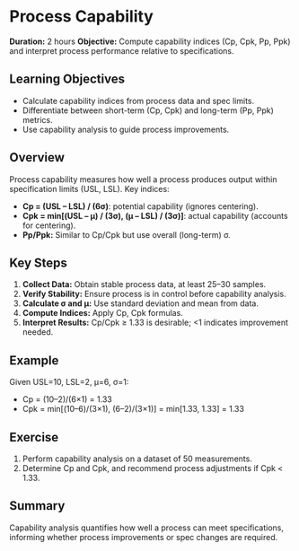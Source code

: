 # Process Capability

**Duration:** 2 hours
**Objective:** Compute capability indices (Cp, Cpk, Pp, Ppk) and interpret process performance relative to specifications.

## Learning Objectives
- Calculate capability indices from process data and spec limits.  
- Differentiate between short-term (Cp, Cpk) and long-term (Pp, Ppk) metrics.  
- Use capability analysis to guide process improvements.

## Overview
Process capability measures how well a process produces output within specification limits (USL, LSL). Key indices:
- **Cp = (USL – LSL) / (6σ)**: potential capability (ignores centering).  
- **Cpk = min[(USL – μ) / (3σ), (μ – LSL) / (3σ)]**: actual capability (accounts for centering).  
- **Pp/Ppk:** Similar to Cp/Cpk but use overall (long-term) σ.

## Key Steps
1. **Collect Data:** Obtain stable process data, at least 25–30 samples.  
2. **Verify Stability:** Ensure process is in control before capability analysis.  
3. **Calculate σ and μ:** Use standard deviation and mean from data.  
4. **Compute Indices:** Apply Cp, Cpk formulas.  
5. **Interpret Results:** Cp/Cpk ≥ 1.33 is desirable; <1 indicates improvement needed.

## Example
Given USL=10, LSL=2, μ=6, σ=1:  
- Cp = (10–2)/(6×1) = 1.33  
- Cpk = min[(10–6)/(3×1), (6–2)/(3×1)] = min[1.33, 1.33] = 1.33

## Exercise
1. Perform capability analysis on a dataset of 50 measurements.  
2. Determine Cp and Cpk, and recommend process adjustments if Cpk < 1.33.

## Summary
Capability analysis quantifies how well a process can meet specifications, informing whether process improvements or spec changes are required.